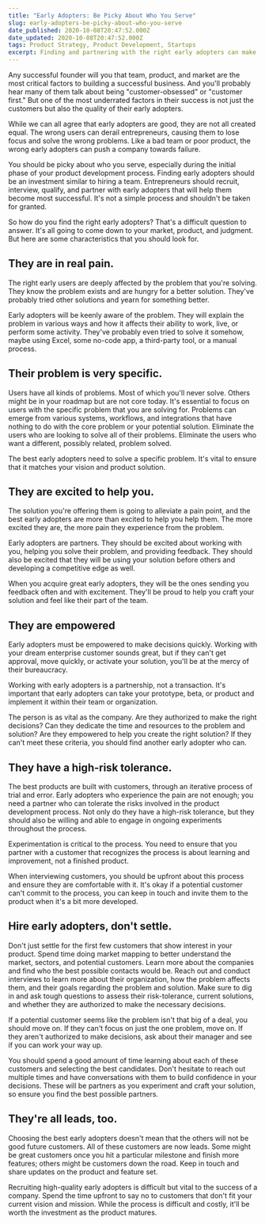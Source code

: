 ```yaml
---
title: "Early Adopters: Be Picky About Who You Serve"
slug: early-adopters-be-picky-about-who-you-serve
date_published: 2020-10-08T20:47:52.000Z
date_updated: 2020-10-08T20:47:52.000Z
tags: Product Strategy, Product Development, Startups
excerpt: Finding and partnering with the right early adopters can make or break your product.
---
```


Any successful founder will you that team, product, and market are the most critical factors to building a successful business. And you'll probably hear many of them talk about being "customer-obsessed" or "customer first." But one of the most underrated factors in their success is not just the customers but also the quality of their early adopters.

While we can all agree that early adopters are good, they are not all created equal. The wrong users can derail entrepreneurs, causing them to lose focus and solve the wrong problems. Like a bad team or poor product, the wrong early adopters can push a company towards failure.

You should be picky about who you serve, especially during the initial phase of your product development process. Finding early adopters should be an investment similar to hiring a team. Entrepreneurs should recruit, interview, qualify, and partner with early adopters that will help them become most successful. It's not a simple process and shouldn't be taken for granted.

So how do you find the right early adopters? That's a difficult question to answer. It's all going to come down to your market, product, and judgment. But here are some characteristics that you should look for.

## They are in real pain.

The right early users are deeply affected by the problem that you're solving. They know the problem exists and are hungry for a better solution. They've probably tried other solutions and yearn for something better.

Early adopters will be keenly aware of the problem. They will explain the problem in various ways and how it affects their ability to work, live, or perform some activity. They've probably even tried to solve it somehow, maybe using Excel, some no-code app, a third-party tool, or a manual process.

## Their problem is very specific.

Users have all kinds of problems. Most of which you'll never solve. Others might be in your roadmap but are not core today. It's essential to focus on users with the specific problem that you are solving for. Problems can emerge from various systems, workflows, and integrations that have nothing to do with the core problem or your potential solution. Eliminate the users who are looking to solve all of their problems. Eliminate the users who want a different, possibly related, problem solved.

The best early adopters need to solve a specific problem. It's vital to ensure that it matches your vision and product solution.

## They are excited to help you.

The solution you're offering them is going to alleviate a pain point, and the best early adopters are more than excited to help you help them. The more excited they are, the more pain they experience from the problem.

Early adopters are partners. They should be excited about working with you, helping you solve their problem, and providing feedback. They should also be excited that they will be using your solution before others and developing a competitive edge as well.

When you acquire great early adopters, they will be the ones sending you feedback often and with excitement. They'll be proud to help you craft your solution and feel like their part of the team.

## They are empowered

Early adopters must be empowered to make decisions quickly. Working with your dream enterprise customer sounds great, but if they can't get approval, move quickly, or activate your solution, you'll be at the mercy of their bureaucracy.

Working with early adopters is a partnership, not a transaction. It's important that early adopters can take your prototype, beta, or product and implement it within their team or organization.

The person is as vital as the company. Are they authorized to make the right decisions? Can they dedicate the time and resources to the problem and solution? Are they empowered to help you create the right solution? If they can't meet these criteria, you should find another early adopter who can.

## They have a high-risk tolerance.

The best products are built with customers, through an iterative process of trial and error. Early adopters who experience the pain are not enough; you need a partner who can tolerate the risks involved in the product development process. Not only do they have a high-risk tolerance, but they should also be willing and able to engage in ongoing experiments throughout the process.

Experimentation is critical to the process. You need to ensure that you partner with a customer that recognizes the process is about learning and improvement, not a finished product.

When interviewing customers, you should be upfront about this process and ensure they are comfortable with it. It's okay if a potential customer can't commit to the process, you can keep in touch and invite them to the product when it's a bit more developed.

## Hire early adopters, don't settle.

Don't just settle for the first few customers that show interest in your product. Spend time doing market mapping to better understand the market, sectors, and potential customers. Learn more about the companies and find who the best possible contacts would be. Reach out and conduct interviews to learn more about their organization, how the problem affects them, and their goals regarding the problem and solution. Make sure to dig in and ask tough questions to assess their risk-tolerance, current solutions, and whether they are authorized to make the necessary decisions.

If a potential customer seems like the problem isn't that big of a deal, you should move on. If they can't focus on just the one problem, move on. If they aren't authorized to make decisions, ask about their manager and see if you can work your way up.

You should spend a good amount of time learning about each of these customers and selecting the best candidates. Don't hesitate to reach out multiple times and have conversations with them to build confidence in your decisions. These will be partners as you experiment and craft your solution, so ensure you find the best possible partners.

## They're all leads, too.
Choosing the best early adopters doesn't mean that the others will not be good future customers. All of these customers are now leads. Some might be great customers once you hit a particular milestone and finish more features; others might be customers down the road. Keep in touch and share updates on the product and feature set.

Recruiting high-quality early adopters is difficult but vital to the success of a company. Spend the time upfront to say no to customers that don't fit your current vision and mission. While the process is difficult and costly, it'll be worth the investment as the product matures.

